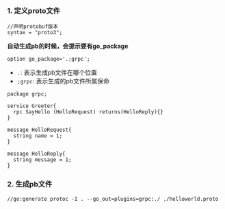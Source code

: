 ### 1. 定义proto文件  

```
//声明protobuf版本
syntax = "proto3";
```
**自动生成pb的时候，会提示要有go_package**
```
option go_package='.;grpc';
```
* `.`:     表示生成pb文件在哪个位置  
* `;grpc`: 表示生成的pb文件所属保命

```
package grpc;

service Greeter{
  rpc SayHello (HelloRequest) returns(HelloReply){}
}

message HelloRequest{
  string name = 1;
}

message HelloReply{
  string message = 1;
}

```
### 2. 生成pb文件
```
//go:generate protoc -I . --go_out=plugins=grpc:./ ./helloworld.proto

```
